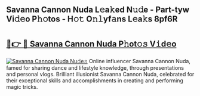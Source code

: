 ## Savanna Cannon Nuda L𝚎a𝚔ed N𝚞𝚍e - Part-tyw Vi𝚍𝚎o P𝚑𝚘tos - H𝚘𝚝 O𝚗𝚕yf𝚊ns L𝚎a𝚔s 8pf6R

# <h2><a href="http://kf3zh4n.oniu.top/?m=Savanna+Cannon+Nuda">🔗👉 🔴 Savanna Cannon Nuda P𝚑ot𝚘𝚜 V𝚒d𝚎o</a></h2>

[![Savanna Cannon Nuda Nu𝚍e𝚜](https://i.imgur.com/0qMVB7G.gif)](http://kf3zh4n.oniu.top/?m=Savanna+Cannon+Nuda)
Online influencer Savanna Cannon Nuda, famed for sharing dance and lifestyle knowledge, through presentations and personal vlogs. Brilliant illusionist Savanna Cannon Nuda, celebrated for their exceptional skills and accomplishments in creating and performing magic tricks.  
